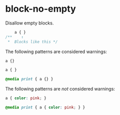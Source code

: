 # block-no-empty

Disallow empty blocks.

```css
    a { }
/**    ↑ 
 *  Blocks like this */
```

The following patterns are considered warnings:

```css
a {}
```

```css
a { }
```

```css
@media print { a {} }
```

The following patterns are *not* considered warnings:

```css
a { color: pink; }
```

```css
@media print { a { color: pink; } }
```
